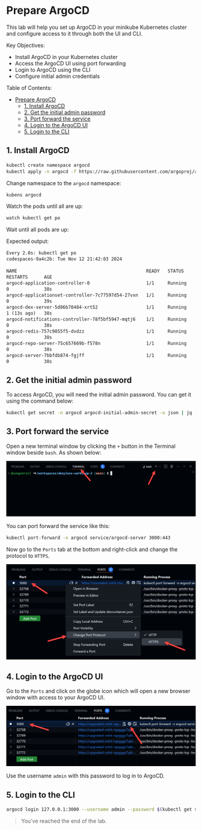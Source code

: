 # Prepare ArgoCD
This lab will help you set up ArgoCD in your minikube Kubernetes cluster and configure access to it through both the UI and CLI.

Key Objectives:
- Install ArgoCD in your Kubernetes cluster 
- Access the ArgoCD UI using port forwarding
- Login to ArgoCD using the CLI
- Configure initial admin credentials

Table of Contents:
- [Prepare ArgoCD](#prepare-argocd)
  - [1. Install ArgoCD](#1-install-argocd)
  - [2. Get the initial admin password](#2-get-the-initial-admin-password)
  - [3. Port forward the service](#3-port-forward-the-service)
  - [4. Login to the ArgoCD UI](#4-login-to-the-argocd-ui)
  - [5. Login to the CLI](#5-login-to-the-cli)

## 1. Install ArgoCD

```bash 
kubectl create namespace argocd
kubectl apply -n argocd -f https://raw.githubusercontent.com/argoproj/argo-cd/stable/manifests/install.yaml
```

Change namespace to the `argocd` namespace:

```bash
kubens argocd
```

Watch the pods until all are up:

```bash
watch kubectl get po
```

Wait until all pods are up:

Expected output:

```
Every 2.0s: kubectl get po                                                                                                                                                    codespaces-9a4c2b: Tue Nov 12 21:42:03 2024

NAME                                                READY   STATUS    RESTARTS      AGE
argocd-application-controller-0                     1/1     Running   0             38s
argocd-applicationset-controller-7c77597d54-27vxn   1/1     Running   0             39s
argocd-dex-server-5d86b78484-xrt52                  1/1     Running   1 (13s ago)   38s
argocd-notifications-controller-78f5bf5947-mqtj6    1/1     Running   0             38s
argocd-redis-757c9855f5-dvdzz                       1/1     Running   0             38s
argocd-repo-server-75c657669b-f578n                 1/1     Running   0             38s
argocd-server-7bbfdb874-fgjff                       1/1     Running   0             38s
```

## 2. Get the initial admin password

To access ArgoCD, you will need the initial admin password. You can get it using the command below:

```bash
kubectl get secret -n argocd argocd-initial-admin-secret -o json | jq -r '.data.password' | base64 --decode
```

## 3. Port forward the service

Open a new terminal window by clicking the `+` button in the Terminal window beside `bash`. As shown below:

![alt text](../images/new-terminal.png)

You can port forward the service like this:

```bash
kubectl port-forward -n argocd service/argocd-server 3000:443
```

Now go to the `Ports` tab at the bottom and right-click and change the protocol to `HTTPS`.

![alt text](../images/change-port-protocol.png)

## 4. Login to the ArgoCD UI

Go to the `Ports` and click on the globe icon which will open a new browser window with access to your ArgoCD UI.

![alt text](../images/open-browser.png)

Use the username `admin` with this password to log in to ArgoCD.

## 5. Login to the CLI

```bash
argocd login 127.0.0.1:3000 --username admin --password $(kubectl get secret -n argocd argocd-initial-admin-secret -o json | jq -r '.data.password' | base64 --decode) --grpc-web --insecure
```

> You've reached the end of the lab.
